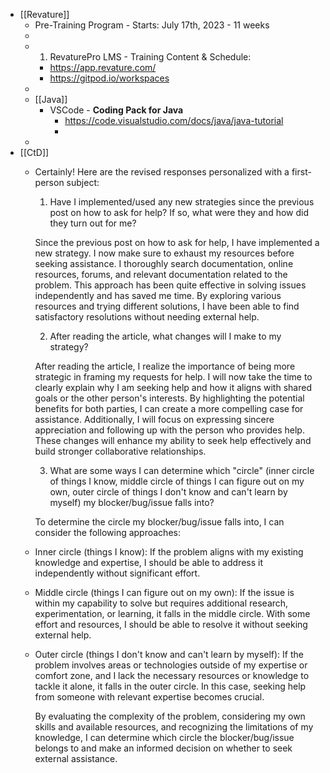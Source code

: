 - [[Revature]]
	- Pre-Training Program - Starts: July 17th, 2023 - 11 weeks
	-
	- 1. RevaturePro LMS - Training Content & Schedule:
		- https://app.revature.com/
		- https://gitpod.io/workspaces
	-
	- [[Java]]
		- VSCode - **Coding Pack for Java**
			- https://code.visualstudio.com/docs/java/java-tutorial
			-
	-
- [[CtD]]
	- Certainly! Here are the revised responses personalized with a first-person subject:
	  
	  1. Have I implemented/used any new strategies since the previous post on how to ask for help? If so, what were they and how did they turn out for me?
	  
	  Since the previous post on how to ask for help, I have implemented a new strategy. I now make sure to exhaust my resources before seeking assistance. I thoroughly search documentation, online resources, forums, and relevant documentation related to the problem. This approach has been quite effective in solving issues independently and has saved me time. By exploring various resources and trying different solutions, I have been able to find satisfactory resolutions without needing external help.
	  
	  2. After reading the article, what changes will I make to my strategy?
	  
	  After reading the article, I realize the importance of being more strategic in framing my requests for help. I will now take the time to clearly explain why I am seeking help and how it aligns with shared goals or the other person's interests. By highlighting the potential benefits for both parties, I can create a more compelling case for assistance. Additionally, I will focus on expressing sincere appreciation and following up with the person who provides help. These changes will enhance my ability to seek help effectively and build stronger collaborative relationships.
	  
	  3. What are some ways I can determine which "circle" (inner circle of things I know, middle circle of things I can figure out on my own, outer circle of things I don't know and can't learn by myself) my blocker/bug/issue falls into?
	  
	  To determine the circle my blocker/bug/issue falls into, I can consider the following approaches:
	- Inner circle (things I know): If the problem aligns with my existing knowledge and expertise, I should be able to address it independently without significant effort.
	- Middle circle (things I can figure out on my own): If the issue is within my capability to solve but requires additional research, experimentation, or learning, it falls in the middle circle. With some effort and resources, I should be able to resolve it without seeking external help.
	- Outer circle (things I don't know and can't learn by myself): If the problem involves areas or technologies outside of my expertise or comfort zone, and I lack the necessary resources or knowledge to tackle it alone, it falls in the outer circle. In this case, seeking help from someone with relevant expertise becomes crucial.
	  
	  By evaluating the complexity of the problem, considering my own skills and available resources, and recognizing the limitations of my knowledge, I can determine which circle the blocker/bug/issue belongs to and make an informed decision on whether to seek external assistance.